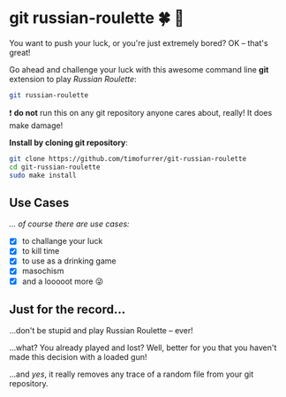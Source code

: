 # git russian-roulette :four_leaf_clover: :gun:

You want to push your luck, or you're just extremely bored? OK – that's great!

Go ahead and challenge your luck with this awesome command line **git** extension to play  *Russian Roulette*:

```bash
git russian-roulette
```

:exclamation: **do not** run this on any git repository anyone cares about, really! It does make damage!

**Install by cloning git repository**:

```bash
git clone https://github.com/timofurrer/git-russian-roulette
cd git-russian-roulette
sudo make install
```

## Use Cases

*... of course there are use cases:*

- [x] to challange your luck
- [x] to kill time
- [x] to use as a drinking game
- [x] masochism
- [x] and a looooot more :stuck_out_tongue_winking_eye:

## Just for the record...

...don't be stupid and play Russian Roulette – ever!

...what? You already played and lost? Well, better for you that you haven't made this decision with a loaded gun!

...and _yes_, it really removes any trace of a random file from your git repository.
